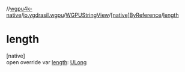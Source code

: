//[wgpu4k-native](../../../../index.md)/[io.ygdrasil.wgpu](../../index.md)/[WGPUStringView](../index.md)/[[native]ByReference](index.md)/[length](length.md)

# length

[native]\
open override var [length](length.md): [ULong](https://kotlinlang.org/api/core/kotlin-stdlib/kotlin/-u-long/index.html)